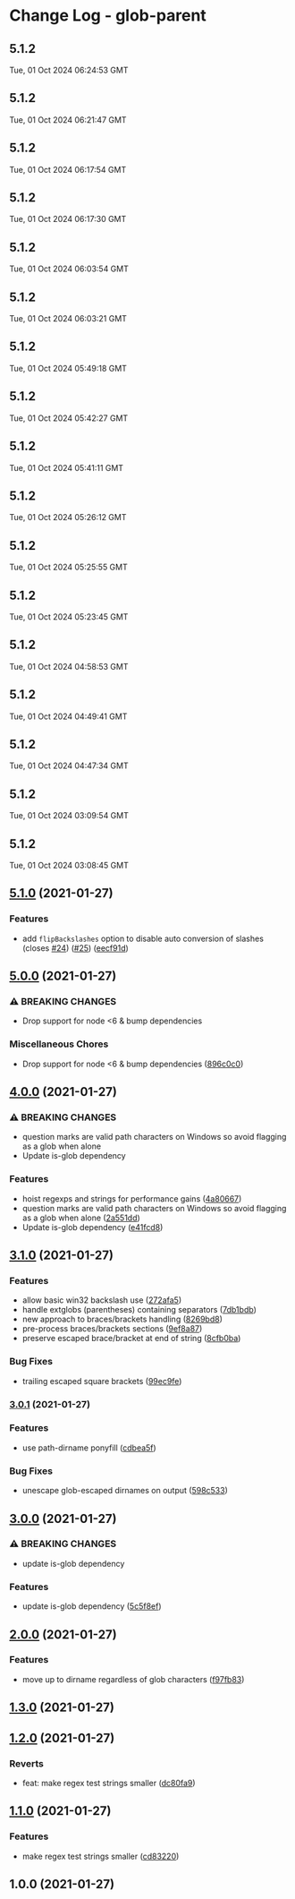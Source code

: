 # Change Log - glob-parent

<!-- This log was last generated on Tue, 01 Oct 2024 06:24:53 GMT and should not be manually modified. -->

<!-- Start content -->

## 5.1.2

Tue, 01 Oct 2024 06:24:53 GMT

## 5.1.2

Tue, 01 Oct 2024 06:21:47 GMT

## 5.1.2

Tue, 01 Oct 2024 06:17:54 GMT

## 5.1.2

Tue, 01 Oct 2024 06:17:30 GMT

## 5.1.2

Tue, 01 Oct 2024 06:03:54 GMT

## 5.1.2

Tue, 01 Oct 2024 06:03:21 GMT

## 5.1.2

Tue, 01 Oct 2024 05:49:18 GMT

## 5.1.2

Tue, 01 Oct 2024 05:42:27 GMT

## 5.1.2

Tue, 01 Oct 2024 05:41:11 GMT

## 5.1.2

Tue, 01 Oct 2024 05:26:12 GMT

## 5.1.2

Tue, 01 Oct 2024 05:25:55 GMT

## 5.1.2

Tue, 01 Oct 2024 05:23:45 GMT

## 5.1.2

Tue, 01 Oct 2024 04:58:53 GMT

## 5.1.2

Tue, 01 Oct 2024 04:49:41 GMT

## 5.1.2

Tue, 01 Oct 2024 04:47:34 GMT

## 5.1.2

Tue, 01 Oct 2024 03:09:54 GMT

## 5.1.2

Tue, 01 Oct 2024 03:08:45 GMT

## [5.1.0](https://github.com/gulpjs/glob-parent/compare/v5.0.0...v5.1.0) (2021-01-27)


### Features

* add `flipBackslashes` option to disable auto conversion of slashes (closes [#24](https://github.com/gulpjs/glob-parent/issues/24)) ([#25](https://github.com/gulpjs/glob-parent/issues/25)) ([eecf91d](https://github.com/gulpjs/glob-parent/commit/eecf91d5e3834ed78aee39c4eaaae654d76b87b3))

## [5.0.0](https://github.com/gulpjs/glob-parent/compare/v4.0.0...v5.0.0) (2021-01-27)


### ⚠ BREAKING CHANGES

* Drop support for node <6 & bump dependencies

### Miscellaneous Chores

* Drop support for node <6 & bump dependencies ([896c0c0](https://github.com/gulpjs/glob-parent/commit/896c0c00b4e7362f60b96e7fc295ae929245255a))

## [4.0.0](https://github.com/gulpjs/glob-parent/compare/v3.1.0...v4.0.0) (2021-01-27)


### ⚠ BREAKING CHANGES

* question marks are valid path characters on Windows so avoid flagging as a glob when alone
* Update is-glob dependency

### Features

* hoist regexps and strings for performance gains ([4a80667](https://github.com/gulpjs/glob-parent/commit/4a80667c69355c76a572a5892b0f133c8e1f457e))
* question marks are valid path characters on Windows so avoid flagging as a glob when alone ([2a551dd](https://github.com/gulpjs/glob-parent/commit/2a551dd0dc3235e78bf3c94843d4107072d17841))
* Update is-glob dependency ([e41fcd8](https://github.com/gulpjs/glob-parent/commit/e41fcd895d1f7bc617dba45c9d935a7949b9c281))

## [3.1.0](https://github.com/gulpjs/glob-parent/compare/v3.0.1...v3.1.0) (2021-01-27)


### Features

* allow basic win32 backslash use ([272afa5](https://github.com/gulpjs/glob-parent/commit/272afa5fd070fc0f796386a5993d4ee4a846988b))
* handle extglobs (parentheses) containing separators ([7db1bdb](https://github.com/gulpjs/glob-parent/commit/7db1bdb0756e55fd14619e8ce31aa31b17b117fd))
* new approach to braces/brackets handling ([8269bd8](https://github.com/gulpjs/glob-parent/commit/8269bd89290d99fac9395a354fb56fdcdb80f0be))
* pre-process braces/brackets sections ([9ef8a87](https://github.com/gulpjs/glob-parent/commit/9ef8a87f66b1a43d0591e7a8e4fc5a18415ee388))
* preserve escaped brace/bracket at end of string ([8cfb0ba](https://github.com/gulpjs/glob-parent/commit/8cfb0ba84202d51571340dcbaf61b79d16a26c76))


### Bug Fixes

* trailing escaped square brackets ([99ec9fe](https://github.com/gulpjs/glob-parent/commit/99ec9fecc60ee488ded20a94dd4f18b4f55c4ccf))

### [3.0.1](https://github.com/gulpjs/glob-parent/compare/v3.0.0...v3.0.1) (2021-01-27)


### Features

* use path-dirname ponyfill ([cdbea5f](https://github.com/gulpjs/glob-parent/commit/cdbea5f32a58a54e001a75ddd7c0fccd4776aacc))


### Bug Fixes

* unescape glob-escaped dirnames on output ([598c533](https://github.com/gulpjs/glob-parent/commit/598c533bdf49c1428bc063aa9b8db40c5a86b030))

## [3.0.0](https://github.com/gulpjs/glob-parent/compare/v2.0.0...v3.0.0) (2021-01-27)


### ⚠ BREAKING CHANGES

* update is-glob dependency

### Features

* update is-glob dependency ([5c5f8ef](https://github.com/gulpjs/glob-parent/commit/5c5f8efcee362a8e7638cf8220666acd8784f6bd))

## [2.0.0](https://github.com/gulpjs/glob-parent/compare/v1.3.0...v2.0.0) (2021-01-27)


### Features

* move up to dirname regardless of glob characters ([f97fb83](https://github.com/gulpjs/glob-parent/commit/f97fb83be2e0a9fc8d3b760e789d2ecadd6aa0c2))

## [1.3.0](https://github.com/gulpjs/glob-parent/compare/v1.2.0...v1.3.0) (2021-01-27)

## [1.2.0](https://github.com/gulpjs/glob-parent/compare/v1.1.0...v1.2.0) (2021-01-27)


### Reverts

* feat: make regex test strings smaller ([dc80fa9](https://github.com/gulpjs/glob-parent/commit/dc80fa9658dca20549cfeba44bbd37d5246fcce0))

## [1.1.0](https://github.com/gulpjs/glob-parent/compare/v1.0.0...v1.1.0) (2021-01-27)


### Features

* make regex test strings smaller ([cd83220](https://github.com/gulpjs/glob-parent/commit/cd832208638f45169f986d80fcf66e401f35d233))

## 1.0.0 (2021-01-27)
